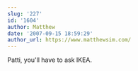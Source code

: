 ```yaml
---
slug: '227'
id: '1604'
author: Matthew
date: '2007-09-15 18:59:29'
author_url: https://www.matthewsim.com/
---
```

Patti, you'll have to ask IKEA.
